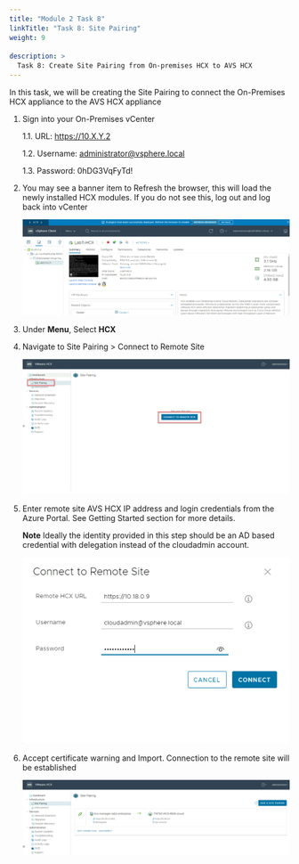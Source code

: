 ```yaml
---
title: "Module 2 Task 8"
linkTitle: "Task 8: Site Pairing"
weight: 9

description: >
  Task 8: Create Site Pairing from On-premises HCX to AVS HCX
---
```



In this task, we will be creating the Site Pairing to connect the On-Premises
HCX appliance to the AVS HCX appliance

1.  Sign into your On-Premises vCenter

    1.1.  URL: https://10.X.Y.2

    1.2.  Username:
        administrator@vsphere.local

    1.3.  Password: 0hDG3VqFyTd!


2.  You may see a banner item to Refresh the browser, this will load the newly
    installed HCX modules. If you do not see this, log out and log back into
    vCenter

    ![](dd7b93947a327aa2cf9b8c36b7257f3f.png)

3.  Under **Menu**, Select **HCX**

4.  Navigate to Site Pairing \> Connect to Remote Site

    ![](a431f8293cc49c568b3f58570bdf9dc2.png)

5.  Enter remote site AVS HCX IP address and login credentials from the Azure
    Portal. See Getting Started section for more details.

    **Note** Ideally the identity provided in this step should be an AD based
    credential with delegation instead of the cloudadmin account.

    ![](c31b338dc6e4e88226af7721e2494ab0.png)

6.  Accept certificate warning and Import. Connection to the remote site will be
    established

    ![](0d505a16d2c3ac2eae84d5e610b889aa.png)

